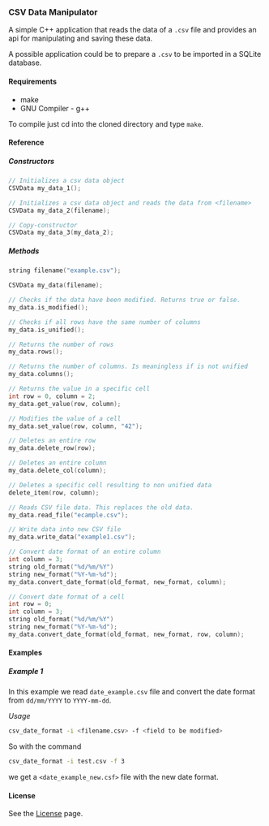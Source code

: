 ### CSV Data Manipulator

A simple C++ application that reads the data of a ``.csv`` file and provides an api for manipulating and saving these data.

A possible application could be to prepare a ``.csv`` to be imported in a SQLite database.

#### Requirements
* make
* GNU Compiler - g++

To compile just cd into the cloned directory and type ``make``.


#### Reference

##### Constructors
```cpp
// Initializes a csv data object
CSVData my_data_1(); 

// Initializes a csv data object and reads the data from <filename>
CSVData my_data_2(filename); 

// Copy-constructor
CSVData my_data_3(my_data_2);
```

##### Methods
```cpp
string filename("example.csv");

CSVData my_data(filename);

// Checks if the data have been modified. Returns true or false.
my_data.is_modified();

// Checks if all rows have the same number of columns
my_data.is_unified();

// Returns the number of rows
my_data.rows();

// Returns the number of columns. Is meaningless if is not unified
my_data.columns();

// Returns the value in a specific cell
int row = 0, column = 2;
my_data.get_value(row, column);

// Modifies the value of a cell
my_data.set_value(row, column, "42");

// Deletes an entire row
my_data.delete_row(row);

// Deletes an entire column
my_data.delete_col(column);

// Deletes a specific cell resulting to non unified data
delete_item(row, column);

// Reads CSV file data. This replaces the old data.
my_data.read_file("ecample.csv");

// Write data into new CSV file
my_data.write_data("example1.csv");

// Convert date format of an entire column
int column = 3;
string old_format("%d/%m/%Y")
string new_format("%Y-%m-%d");
my_data.convert_date_format(old_format, new_format, column);

// Convert date format of a cell
int row = 0;
int column = 3;
string old_format("%d/%m/%Y")
string new_format("%Y-%m-%d");
my_data.convert_date_format(old_format, new_format, row, column);
```

#### Examples

##### Example 1

In this example we read ``date_example.csv`` file and convert the date format from ``dd/mm/YYYY`` to ``YYYY-mm-dd``.

*Usage*

```bash
csv_date_format -i <filename.csv> -f <field to be modified>
```

So with the command

```bash
csv_date_format -i test.csv -f 3
```

we get a ``<date_example_new.csf>`` file with the new date format.

#### License
See the [License](https://github.com/ApollonGT/csv_manip/blob/master/LICENSE) page.
